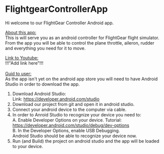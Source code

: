 # FlightgearControllerApp

Hi welcome to our FlightGear Controller Android app.

<ins>About this app:</ins><br/>
  This is will serve you as an android controller for FlightGear flight simulator. <br/>
  From the app you will be able to control the plane throttle, aileron, rudder and everything you
  need for it to move.

<ins>Link to Youtube:</ins><br/>
  !!!"Add link here"!!!<br/>
<br/>
<ins>Guid to user:</ins><br/>
  As the app isn't yet on the android app store you will need to have Android Studio in order to download the app.<br/>
  1. Download Android Studio: <br/>
    Link: https://developer.android.com/studio<br/>
  2. Download our project from git and open it in android studio.<br/>
  3. Connect your android device to the computer via cable.<br/>
  4. In order to Anroid Studio to recognize your device you need to:<br/>
    A. Enable Developer Options on your device. Tutorial: https://developer.android.com/studio/debug/dev-options<br/>
    B. In the Developer Options, enable USB Debugging.<br/>
    Android Studio should be able to recognize your device now.<br/>
  5. Run (and Build) the project on android studio and the app will be loaded to your device.
